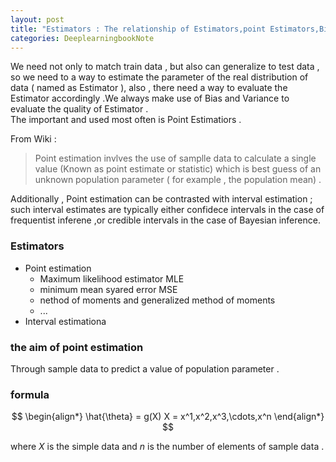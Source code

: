 ```yaml
---
layout: post
title: "Estimators : The relationship of Estimators,point Estimators,Bias,Variance and MLE"
categories: DeeplearningbookNote
---
```

We need not only to match train data , but also can generalize to test data , so we need to a way to estimate the parameter of the real distribution of data ( named as Estimator ), also , there need a way to evaluate the Estimator accordingly .We always  make use of Bias and Variance to evaluate the quality of Estimator .  
The  important and used most often is Point Estimatiors .  

From Wiki :  
> Point estimation invlves the use of samplle data to calculate a single value (Known as point estimate or statistic) which is best guess of an unknown population parameter ( for example , the population mean) . 

Additionally , Point estimation can be contrasted with interval estimation ; such interval estimates are typically either confidece intervals in the case of frequentist inferene ,or credible intervals in the case of Bayesian inference.   
### Estimators
- Point estimation
  - Maximum likelihood estimator MLE
  - minimum mean syared error MSE
  - nethod of moments and generalized method of moments 
  - ...
- Interval estimationa


### the aim of point estimation
Through sample data to predict a value of population parameter .  
### formula

$$
\begin{align*}
\hat{\theta} = g(X)   X = x^1,x^2,x^3,\cdots,x^n 
\end{align*}
$$

where $X$ is the simple data and $n$ is the number of elements of sample data .
